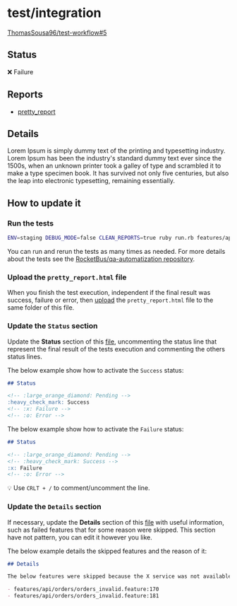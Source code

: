 # test/integration

[ThomasSousa96/test-workflow#5](https://github.com/ThomasSousa96/test-workflow/pull/5)

## Status

<!-- :large_orange_diamond: Pending -->
<!-- :heavy_check_mark: Success -->
:x: Failure
<!-- :o: Error -->

## Reports

- [pretty_report](pretty_report.html)

## Details

Lorem Ipsum is simply dummy text of the printing and typesetting industry. Lorem Ipsum has been the industry's standard dummy text ever since the 1500s, when an unknown printer took a galley of type and scrambled it to make a type specimen book. It has survived not only five centuries, but also the leap into electronic typesetting, remaining essentially.

## How to update it

### Run the tests

```sh
ENV=staging DEBUG_MODE=false CLEAN_REPORTS=true ruby run.rb features/api
```

You can run and rerun the tests as many times as needed. For more details about the tests see the [RocketBus/qa-automatization repository](https://github.com/RocketBus/qa-automatization).

### Upload the `pretty_report.html` file

When you finish the test execution, independent if the final result was success, failure or error, then [upload](https://github.com/ThomasSousa96/test-pages/upload/master/docs/test/integration/ThomasSousa96/test-workflow/pull/5) the `pretty_report.html` file to the same folder of this file. 

### Update the `Status` section

Update the **Status** section of this [file](https://github.com/ThomasSousa96/test-pages/edit/master/docs/test/integration/ThomasSousa96/test-workflow/pull/5/index.md), uncommenting the status line that represent the final result of the tests execution and commenting the others status lines.

The below example show how to activate the `Success` status:

```md
## Status

<!-- :large_orange_diamond: Pending -->
:heavy_check_mark: Success
<!-- :x: Failure -->
<!-- :o: Error -->
```

The below example show how to activate the `Failure` status:

```md
## Status

<!-- :large_orange_diamond: Pending -->
<!-- :heavy_check_mark: Success -->
:x: Failure
<!-- :o: Error -->
```

:bulb: Use `CRLT + /` to comment/uncomment the line.

### Update the `Details` section

If necessary, update the **Details** section of this [file](https://github.com/ThomasSousa96/test-pages/edit/master/docs/test/integration/ThomasSousa96/test-workflow/pull/5/index.md) with useful information, such as failed features that for some reason were skipped. This section have not pattern, you can edit it however you like.

The below example details the skipped features and the reason of it:

```md
## Details

The below features were skipped because the X service was not available:

- features/api/orders/orders_invalid.feature:170
- features/api/orders/orders_invalid.feature:181
```
